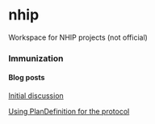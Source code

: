 # nhip

Workspace for NHIP projects  (not official)

### Immunization

#### Blog posts

[Initial discussion](https://fhirblog.com/2021/03/26/fhir-enabling-an-immunization-registry/)

[Using PlanDefinition for the protocol](https://fhirblog.com/2021/03/27/fhir-enabling-an-immunization-registry-part-2/)